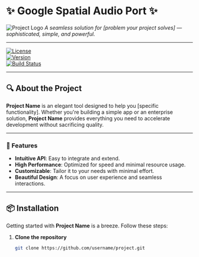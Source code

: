 # **✨ Google Spatial Audio Port** ✨

![Project Logo]([[https://via.placeholder.com/150](https://external-content.duckduckgo.com/iu/?u=https%3A%2F%2Ftse1.mm.bing.net%2Fth%3Fid%3DOIP.bZdJI2frfQfmgWp_E4q_bgAAAA%26pid%3DApi&f=1&ipt=a1eb45a6fd5002161390321d2dbdbd89ec2c86985a9c6e22f37282a86d69df45&ipo=images)](https://images.macrumors.com/t/ii0fuE7rGT9DbPRNuUAu082Ttqk=/1600x0/article-new/2021/03/Spatial-Audio-Feature.jpg))  
_A seamless solution for [problem your project solves] — sophisticated, simple, and powerful._

---

[![License](https://img.shields.io/badge/license-MIT-4F8C4F.svg)](LICENSE)  
[![Version](https://img.shields.io/badge/version-1.0.0-5F6368.svg)](https://github.com/username/project/releases)  
[![Build Status](https://img.shields.io/travis/username/project.svg)](https://travis-ci.org/username/project)

---

## **🔍 About the Project**

**Project Name** is an elegant tool designed to help you [specific functionality]. Whether you're building a simple app or an enterprise solution, **Project Name** provides everything you need to accelerate development without sacrificing quality.

---

### **🌟 Features**

- **Intuitive API**: Easy to integrate and extend.
- **High Performance**: Optimized for speed and minimal resource usage.
- **Customizable**: Tailor it to your needs with minimal effort.
- **Beautiful Design**: A focus on user experience and seamless interactions.

---

## **📦 Installation**

Getting started with **Project Name** is a breeze. Follow these steps:

1. **Clone the repository**  
   ```bash
   git clone https://github.com/username/project.git
